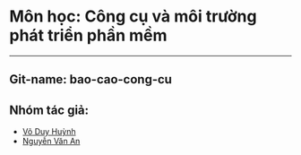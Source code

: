# Môn học: Công cụ và môi trường phát triển phần mềm
-------------
## Git-name: bao-cao-cong-cu
## Nhóm tác giả:
- [Võ Duy Huỳnh](#)
- [Nguyễn Văn An](#)
